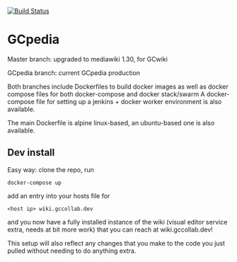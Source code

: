 [![Build Status](https://travis-ci.org/gctools-outilsgc/gcpedia.svg?branch=master)](https://travis-ci.org/gctools-outilsgc/gcpedia)

# GCpedia

Master branch: upgraded to mediawiki 1.30, for GCwiki

GCpedia branch: current GCpedia production

Both branches include Dockerfiles to build docker images as well as docker compose files for both docker-compose and docker stack/swarm
A docker-compose file for setting up a jenkins + docker worker environment is also available.

The main Dockerfile is alpine linux-based, an ubuntu-based one is also available.

## Dev install
Easy way: 
clone the repo, 
run
```
docker-compose up
```
add an entry into your hosts file for
```
<host ip> wiki.gccollab.dev
```

and you now have a fully installed instance of the wiki (visual editor service extra, needs at bit more work) that you can reach at wiki.gccollab.dev! 

This setup will also reflect any changes that you make to the code you just pulled without needing to do anything extra.
